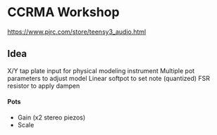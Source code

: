 # CCRMA Workshop

https://www.pjrc.com/store/teensy3_audio.html


## Idea

X/Y tap plate input for physical modeling instrument
Multiple pot parameters to adjust model
Linear softpot to set note (quantized)
FSR resistor to apply dampen


#### Pots

+ Gain (x2 stereo piezos)
+ Scale

